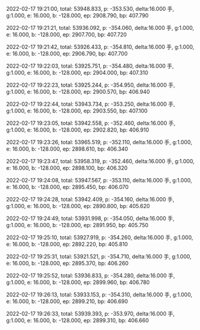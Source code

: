 2022-02-17 19:21:00, total: 53948.833, p: -353.530, delta:16.000 手, g:1.000, e: 16.000, b: -128.000, ep: 2908.790, bp: 407.790

2022-02-17 19:21:21, total: 53936.092, p: -354.060, delta:16.000 手, g:1.000, e: 16.000, b: -128.000, ep: 2907.700, bp: 407.720

2022-02-17 19:21:42, total: 53926.433, p: -354.810, delta:16.000 手, g:1.000, e: 16.000, b: -128.000, ep: 2906.790, bp: 407.700

2022-02-17 19:22:03, total: 53925.751, p: -354.480, delta:16.000 手, g:1.000, e: 16.000, b: -128.000, ep: 2904.000, bp: 407.310

2022-02-17 19:22:23, total: 53925.244, p: -354.950, delta:16.000 手, g:1.000, e: 16.000, b: -128.000, ep: 2900.570, bp: 406.940

2022-02-17 19:22:44, total: 53943.734, p: -353.250, delta:16.000 手, g:1.000, e: 16.000, b: -128.000, ep: 2903.550, bp: 407.100

2022-02-17 19:23:05, total: 53942.558, p: -352.460, delta:16.000 手, g:1.000, e: 16.000, b: -128.000, ep: 2902.820, bp: 406.910

2022-02-17 19:23:26, total: 53965.519, p: -352.110, delta:16.000 手, g:1.000, e: 16.000, b: -128.000, ep: 2898.610, bp: 406.340

2022-02-17 19:23:47, total: 53958.319, p: -352.460, delta:16.000 手, g:1.000, e: 16.000, b: -128.000, ep: 2898.100, bp: 406.320

2022-02-17 19:24:08, total: 53947.567, p: -353.110, delta:16.000 手, g:1.000, e: 16.000, b: -128.000, ep: 2895.450, bp: 406.070

2022-02-17 19:24:28, total: 53942.409, p: -354.160, delta:16.000 手, g:1.000, e: 16.000, b: -128.000, ep: 2890.800, bp: 405.620

2022-02-17 19:24:49, total: 53931.998, p: -354.050, delta:16.000 手, g:1.000, e: 16.000, b: -128.000, ep: 2891.950, bp: 405.750

2022-02-17 19:25:10, total: 53927.919, p: -354.260, delta:16.000 手, g:1.000, e: 16.000, b: -128.000, ep: 2892.220, bp: 405.810

2022-02-17 19:25:31, total: 53921.521, p: -354.710, delta:16.000 手, g:1.000, e: 16.000, b: -128.000, ep: 2895.370, bp: 406.260

2022-02-17 19:25:52, total: 53936.833, p: -354.280, delta:16.000 手, g:1.000, e: 16.000, b: -128.000, ep: 2899.960, bp: 406.780

2022-02-17 19:26:13, total: 53933.153, p: -354.310, delta:16.000 手, g:1.000, e: 16.000, b: -128.000, ep: 2899.210, bp: 406.690

2022-02-17 19:26:33, total: 53939.393, p: -353.970, delta:16.000 手, g:1.000, e: 16.000, b: -128.000, ep: 2899.310, bp: 406.660